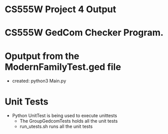# CS555W Project 4 Output
# CS555W GedCom Checker Program.

# Oputput from the ModernFamilyTest.ged file
   * created: python3 Main.py

# Unit Tests
* Python UnitTest is being used to execute unittests
   * The GroupGedcomTests holds all the unit tests
   * run_utests.sh runs all the unit tests

